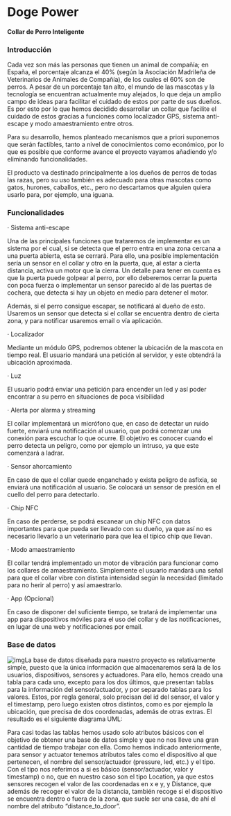 # Doge Power

#### Collar de Perro Inteligente

 

### **Introducción**

Cada vez son más las personas que tienen un animal de compañía; en España, el porcentaje alcanza el 40% (según la Asociación Madrileña de Veterinarios de Animales de Compañía), de los cuales el 60% son de perros. A pesar de un porcentaje tan alto, el mundo de las mascotas y la tecnología se encuentran actualmente muy alejados, lo que deja un amplio campo de ideas para facilitar el cuidado de estos por parte de sus dueños. Es por esto por lo que hemos decidido desarrollar un collar que facilite el cuidado de estos gracias a funciones como localizador GPS, sistema anti-escape y modo amaestramiento entre otros. 

Para su desarrollo, hemos planteado mecanismos que a priori suponemos que serán factibles, tanto a nivel de conocimientos como económico, por lo que es posible que conforme avance el proyecto vayamos añadiendo y/o eliminando funcionalidades.

El producto va destinado principalmente a los dueños de perros de todas las razas, pero su uso también es adecuado para otras mascotas como gatos, hurones, caballos, etc., pero no descartamos que alguien quiera usarlo para, por ejemplo, una iguana.

### **Funcionalidades**

·    Sistema anti-escape

Una de las principales funciones que trataremos de implementar es un sistema por el cual, si se detecta que el perro entra en una zona cercana a una puerta abierta, esta se cerrará. Para ello, una posible implementación sería un sensor en el collar y otro en la puerta, que, al estar a cierta distancia, activa un motor que la cierra. Un detalle para tener en cuenta es que la puerta puede golpear al perro, por ello deberemos cerrar la puerta con poca fuerza o implementar un sensor parecido al de las puertas de cochera, que detecta si hay un objeto en medio para detener el motor.

Además, si el perro consigue escapar, se notificará al dueño de esto. Usaremos un sensor que detecta si el collar se encuentra dentro de cierta zona, y para notificar usaremos email o vía aplicación.



·    Localizador

Mediante un módulo GPS, podremos obtener la ubicación de la mascota en tiempo real. El usuario mandará una petición al servidor, y este obtendrá la ubicación aproximada.



·    Luz

El usuario podrá enviar una petición para encender un led y así poder encontrar a su perro en situaciones de poca visibilidad

 

·    Alerta por alarma y streaming

El collar implementará un micrófono que, en caso de detectar un ruido fuerte, enviará una notificación al usuario, que podrá comenzar una conexión para escuchar lo que ocurre. El objetivo es conocer cuando el perro detecta un peligro, como por ejemplo un intruso, ya que este comenzará a ladrar.

 

·    Sensor ahorcamiento 

En caso de que el collar quede enganchado y exista peligro de asfixia, se enviará una notificación al usuario. Se colocará un sensor de presión en el cuello del perro para detectarlo.

 

·    Chip NFC 

En caso de perderse, se podrá escanear un chip NFC con datos importantes para que pueda ser llevado con su dueño, ya que así no es necesario llevarlo a un veterinario para que lea el típico chip que llevan.

 

·    Modo amaestramiento

El collar tendrá implementado un motor de vibración para funcionar como los collares de amaestramiento. Simplemente el usuario mandará una señal para que el collar vibre con distinta intensidad según la necesidad (limitado para no herir al perro) y así amaestrarlo.

 

·    App (Opcional) 

En caso de disponer del suficiente tiempo, se tratará de implementar una app para dispositivos móviles para el uso del collar y de las notificaciones, en lugar de una web y notificaciones por email.

 

### **Base de datos**

![img](file:///C:/Users/alall/AppData/Local/Temp/msohtmlclip1/01/clip_image002.png)La base de datos diseñada para nuestro proyecto es relativamente simple, puesto que la única información que almacenaremos será la de los usuarios, dispositivos, sensores y actuadores. Para ello, hemos creado una tabla para cada uno, excepto para los dos últimos, que presentan tablas para la información del sensor/actuador, y por separado tablas para los valores. Estos, por regla general, solo precisan del id del sensor, el valor y el timestamp, pero luego existen otros distintos, como es por ejemplo la ubicación, que precisa de dos coordenadas, además de otras extras. El resultado es el siguiente diagrama UML:

 

Para casi todas las tablas hemos usado solo atributos básicos con el objetivo de obtener una base de datos simple y que no nos lleve una gran cantidad de tiempo trabajar con ella. Como hemos indicado anteriormente, para sensor y actuator tenemos atributos tales como el dispositivo al que pertenecen, el nombre del sensor/actuador (pressure, led, etc.) y el tipo. Con el tipo nos referimos a si es básico (sensor/actuador, valor y timestamp) o no, que en nuestro caso son el tipo Location, ya que estos sensores recogen el valor de las coordenadas en x e y, y Distance, que además de recoger el valor de la distancia, también recoge si el dispositivo se encuentra dentro o fuera de la zona, que suele ser una casa, de ahí el nombre del atributo “distance_to_door”.